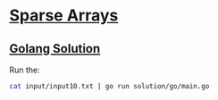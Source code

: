 # [Sparse Arrays](https://www.hackerrank.com/challenges/sparse-arrays/problem)

## [Golang Solution](./solution/go)

Run the:

```bash
cat input/input10.txt | go run solution/go/main.go
```